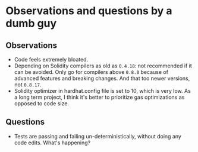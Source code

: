 # Observations and questions by a dumb guy

## Observations

- Code feels extremely bloated.
- Depending on Solidity compilers as old as `0.4.18`: not recommended if it can be avoided. Only go for compilers above `0.8.0` because of advanced features and breaking changes. And that too newer versions, not `0.8.17`.
- Solidity optimizer in hardhat.config file is set to 10, which is very low. As a long term project, I think it's better to prioritize gas optimizations as opposed to code size.

## Questions

- Tests are passing and failing un-deterministically, without doing any code edits. What's happening?
